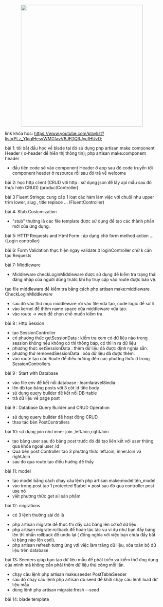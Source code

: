 <p align="center"><a href="https://laravel.com" target="_blank"><img src="https://raw.githubusercontent.com/laravel/art/master/logo-lockup/5%20SVG/2%20CMYK/1%20Full%20Color/laravel-logolockup-cmyk-red.svg" width="400"></a></p>

link khóa học: https://www.youtube.com/playlist?list=PLz_YkiqIHesvWMGfavV8JFDQRJycfHUvD;

bài 1: tôi bắt đầu học về blade tại đó sử dụng php artisan make component Header ( x-header để hiển thị thông tin);
php artisan make:component header

-   đầu tiên code sẽ vào component Header ở app sau đó code truyền tới component header ở resource rồi sau đó trả về welcome

bài 2: học http client (CRUD với http : sử dụng json để lấy api mẫu sau đó thực hiện CRUD) (productController)

bài 3 Fluent Strings: cung cấp 1 loạt các hàm làm việc với chuổi như upper trim lower, slug , title replace ... (FluentController)

bài 4: Stub Customization

-   "stub" thường là các file template được sử dụng để tạo các thành phần mới của ứng dụng.

bài 5: HTTP Requests and Html Form : áp dụng chó form method action ... (Login controller)

bài 6: Form Validation thực hiện ngay validate ở loginController chứ k cần tạo Requests

bài 7: Middleware

-   Middleware checkLoginMiddleware được sử dụng để kiểm tra trạng thái đăng nhập của người dùng trước khi họ truy cập vào route được bảo vệ.

tạo file middleware để kiểm tra bằng cách php artisan make:middleware CheckLoginMiddleware

-   sau đó vào thư mục middleware rồi vào file vừa tạo, code logic để sử lí
-   vào kernel để thêm name space của middleware vừa tạo.
-   vào route -> web để chọn chỗ muốn kiểm tra.

bài 8 : Http Session
- tạo SessionController
- có phương thức getSessionData : kiểm tra xem có dữ liệu nào trong session không nếu không có thì thông báp, có thì in ra dữ liệu
- phương thức setSessionData : thêm dữ liệu đã được định nghĩa sẵn.
- phương thứ removedSessionData : xóa dữ liệu đã được thêm.
- vào route tạo các Route để điều hướng đến các phương thức ở trong SessionControllers.

bài 9 : Start with Database
- vào file env để kết nối database : learnlaravel8india
- lên db tạo bảng posts với 3 cột id title body
- sử dụng query builder để kết nối DB::table
- trả dữ liệu về page post

bài 9 : Database Query Builder and CRUD Operation
- sử dụng query builder để hoạt động CRUD
- thao tác bên PostControllers

bài 10: sử dụng join như inner join ,leftJoin,rightJoin
- tạo bảng user sau đó bảng post trước đó đã tạo liên kết với user thông qua khóa ngoại user_id
- Qua bên post Controller tạo 3 phương thức leftJoin, innerJoin và rightJoin
- sau đo qua route tạo điều hướng để thấy

bài 11: model
- tạo model bằng cách chạy câu lệnh php artisan make:model tên_model
- vào trong post tạo 1 protected $tabel = post sau đó qua controller post use nó
- viết phương thức get all sản phẩm

bài 12: migrations
- có 3 lệnh thường sài đó là 
+ php artisan migrate để thực thi đẩy các bảng lên cơ sở dữ liệu.
+ php artisan migrate:rollback để hoàn tác tác vụ ví dụ như bạn đẩy bảng lên thì nhấn rollback để undo lại ( đồng nghĩa với việc bạn chưa đẩy bất kì bảng nào lên csdl).
+ php artisan refresh tương ứng với việc làm trắng dữ liệu, xóa toàn bộ dữ liệu trên database

bài 13: Seeders giúp bạn tạo dữ liệu mẫu để phát triển và kiểm thử ứng dụng của mình mà không cần phải thêm dữ liệu thủ công mỗi lần.
- chạy câu lệnh php artisan make:seeder PostTableSeeder
- sau đó chạy câu lệnh php artisan db:seed để khởi chạy câu lệnh load dữ liệu mẫu
- dùng lệnh php artisan migrate:fresh --seed

bài 14: blade template
